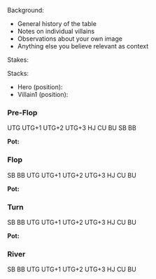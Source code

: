 Background:
- General history of the table
- Notes on individual villains
- Observations about your own image
- Anything else you believe relevant as context

Stakes:

Stacks:
- Hero (position):
- Villain1 (position):

### Pre-Flop
UTG
UTG+1
UTG+2
UTG+3
HJ
CU
BU
SB
BB

**Pot:**

### Flop
SB
BB
UTG
UTG+1
UTG+2
UTG+3
HJ
CU
BU

**Pot:**

### Turn
SB
BB
UTG
UTG+1
UTG+2
UTG+3
HJ
CU
BU

**Pot:**

### River
SB
BB
UTG
UTG+1
UTG+2
UTG+3
HJ
CU
BU
